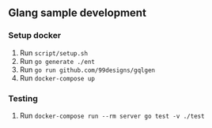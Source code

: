 ## Glang sample development

### Setup docker
1. Run `script/setup.sh`
2. Run `go generate ./ent`
3. Run `go run github.com/99designs/gqlgen`
4. Run `docker-compose up`


### Testing
1. Run `docker-compose run --rm server go test -v ./test`